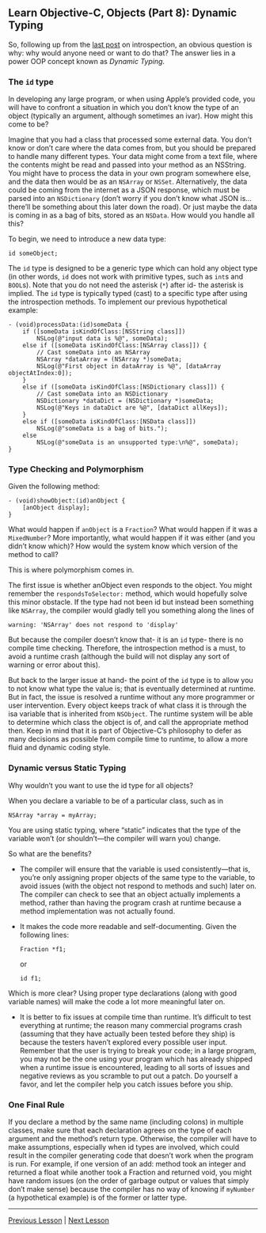 ## Learn Objective-C, Objects (Part 8): Dynamic Typing

So, following up from the [last post](67.md) on introspection, an obvious question is why: why would anyone need or want to do that? The answer lies in a power OOP concept known as *Dynamic Typing*.

### The `id` type

In developing any large program, or when using Apple’s provided code, you will have to confront a situation in which you don’t know the type of an object (typically an argument, although sometimes an ivar). How might this come to be?

Imagine that you had a class that processed some external data. You don’t know or don’t care where the data comes from, but you should be prepared to handle many different types. Your data might come from a text file, where the contents might be read and passed into your method as an NSString. You might have to process the data in your own program somewhere else, and the data then would be as an `NSArray` or `NSSet`. Alternatively, the data could be coming from the internet as a JSON response, which must be parsed into an `NSDictionary` (don’t worry if you don’t know what JSON is… there’ll be something about this later down the road). Or just maybe the data is coming in as a bag of bits, stored as an `NSData`. How would you handle all this?

To begin, we need to introduce a new data type: 

```objc
id someObject;
```

The `id` type is designed to be a generic type which can hold any object type (in other words, `id` does not work with primitive types, such as `int`s and `BOOL`s). Note that you do not need the asterisk (`*`) after id- the asterisk is implied. The `id` type is typically typed (cast) to a specific type after using the introspection methods. To implement our previous hypothetical example:

```objc
- (void)processData:(id)someData {
    if ([someData isKindOfClass:[NSString class]])
        NSLog(@"input data is %@", someData);
    else if ([someData isKindOfClass:[NSArray class]]) {
        // Cast someData into an NSArray
        NSArray *dataArray = (NSArray *)someData;
        NSLog(@"First object in dataArray is %@", [dataArray objectAtIndex:0]);
    }
    else if ([someData isKindOfClass:[NSDictionary class]]) {
        // Cast someData into an NSDictionary
        NSDictionary *dataDict = (NSDictionary *)someData;
        NSLog(@"Keys in dataDict are %@", [dataDict allKeys]);
    }
    else if ([someData isKindOfClass:[NSData class]])
        NSLog(@"someData is a bag of bits.");
    else
        NSLog(@"someData is an unsupported type:\n%@", someData);
}
```

### Type Checking and Polymorphism

Given the following method:

```objc
- (void)showObject:(id)anObject {
    [anObject display];
}
```

What would happen if `anObject` is a `Fraction`? What would happen if it was a `MixedNumber`? More importantly, what would happen if it was either (and you didn’t know which)? How would the system know which version of the method to call?

This is where polymorphism comes in.

The first issue is whether anObject even responds to the object. You might remember the `respondsToSelector:` method, which would hopefully solve this minor obstacle. If the type had not been id but instead been something like `NSArray`, the compiler would gladly tell you something along the lines of

```
warning: 'NSArray' does not respond to 'display'
```

But because the compiler doesn’t know that- it is an `id` type- there is no compile time checking. Therefore, the introspection method is a must, to avoid a runtime crash (although the build will not display any sort of warning or error about this).

But back to the larger issue at hand- the point of the `id` type is to allow you to not know what type the value is; that is eventually determined at runtime. But in fact, the issue is resolved a runtime without any more programmer or user intervention. Every object keeps track of what class it is through the isa variable that is inherited from `NSObject`. The runtime system will be able to determine which class the object is of, and call the appropriate method then. Keep in mind that it is part of Objective-C’s philosophy to defer as many decisions as possible from compile time to runtime, to allow a more fluid and dynamic coding style.

### Dynamic versus Static Typing

Why wouldn’t you want to use the id type for all objects?

When you declare a variable to be of a particular class, such as in

```objc
NSArray *array = myArray;
```

You are using static typing, where “static” indicates that the type of the variable won’t (or shouldn’t—the compiler will warn you) change.

So what are the benefits?

* The compiler will ensure that the variable is used consistently—that is, you’re only assigning proper objects of the same type to the variable, to avoid issues (with the object not respond to methods and such) later on. The compiler can check to see that an object actually implements a method, rather than having the program crash at runtime because a method implementation was not actually found.

* It makes the code more readable and self-documenting. Given the following lines:

    ```objc
    Fraction *f1;
    ```

    or 

    ```objc
    id f1;
    ```

Which is more clear? Using proper type declarations (along with good variable names) will make the code a lot more meaningful later on.

* It is better to fix issues at compile time than runtime. It’s difficult to test everything at runtime; the reason many commercial programs crash (assuming that they have actually been tested before they ship) is because the testers haven’t explored every possible user input. Remember that the user is trying to break your code; in a large program, you may not be the one using your program which has already shipped when a runtime issue is encountered, leading to all sorts of issues and negative reviews as you scramble to put out a patch. Do yourself a favor, and let the compiler help you catch issues before you ship.

### One Final Rule

If you declare a method by the same name (including colons) in multiple classes, make sure that each declaration agrees on the type of each argument and the method’s return type. Otherwise, the compiler will have to make assumptions, especially when id types are involved, which could result in the compiler generating code that doesn’t work when the program is run. For example, if one version of an add: method took an integer and returned a float while another took a Fraction and returned void, you might have random issues (on the order of garbage output or values that simply don’t make sense) because the compiler has no way of knowing if `myNumber` (a hypothetical example) is of the former or latter type.

---

[Previous Lesson](67.md) | [Next Lesson](68.md)
